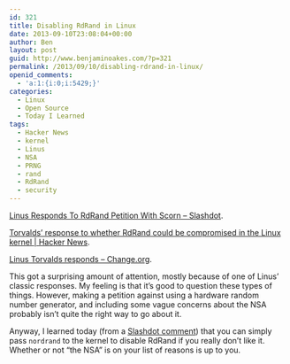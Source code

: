 ```yaml
---
id: 321
title: Disabling RdRand in Linux
date: 2013-09-10T23:08:04+00:00
author: Ben
layout: post
guid: http://www.benjaminoakes.com/?p=321
permalink: /2013/09/10/disabling-rdrand-in-linux/
openid_comments:
  - 'a:1:{i:0;i:5429;}'
categories:
  - Linux
  - Open Source
  - Today I Learned
tags:
  - Hacker News
  - kernel
  - Linus
  - NSA
  - PRNG
  - rand
  - RdRand
  - security
---
```

[Linus Responds To RdRand Petition With Scorn &#8211; Slashdot](http://linux.slashdot.org/story/13/09/10/1311247/linus-responds-to-rdrand-petition-with-scorn?utm_source=rss1.0mainlinkanon&utm_medium=feed).
  
[Torvalds&#8217; response to whether RdRand could be compromised in the Linux kernel | Hacker News](https://news.ycombinator.com/item?id=6359892).
  
[Linus Torvalds responds &#8211; Change.org](http://www.change.org/en-GB/petitions/linus-torvalds-remove-rdrand-from-dev-random-4/responses/9066).

This got a surprising amount of attention, mostly because of one of Linus&#8217; classic responses. My feeling is that it&#8217;s good to question these types of things. However, making a petition against using a hardware random number generator, and including some vague concerns about the NSA probably isn&#8217;t quite the right way to go about it.

Anyway, I learned today (from a [Slashdot comment](http://linux.slashdot.org/comments.pl?sid=4191765&cid=44807433)) that you can simply pass `nordrand` to the kernel to disable RdRand if you really don&#8217;t like it. Whether or not &#8220;the NSA&#8221; is on your list of reasons is up to you.